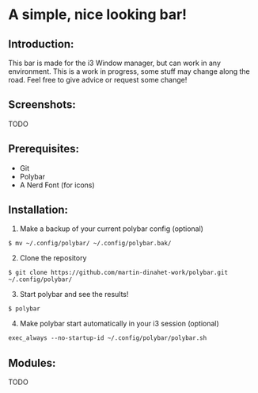 # A simple, nice looking bar!

## Introduction:
This bar is made for the i3 Window manager, but can work in any environment.
This is a work in progress, some stuff may change along the road.
Feel free to give advice or request some change!

## Screenshots:
TODO

## Prerequisites:
- Git
- Polybar
- A Nerd Font (for icons)

## Installation:
1. Make a backup of your current polybar config (optional)
```console
$ mv ~/.config/polybar/ ~/.config/polybar.bak/
```
2. Clone the repository
```console
$ git clone https://github.com/martin-dinahet-work/polybar.git ~/.config/polybar/
```
3. Start polybar and see the results!
```console
$ polybar
```
4. Make polybar start automatically in your i3 session (optional)
```i3
exec_always --no-startup-id ~/.config/polybar/polybar.sh
```

## Modules:
TODO
